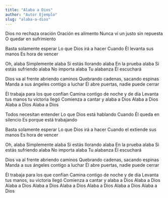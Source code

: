 ```yaml
---
title: "Alaba a Dios"
author: "Autor Ejemplo"
slug: "alaba-a-dios"
---
```


Dios no rechaza oración
Oración es alimento
Nunca vi un justo sin repuesta
O quedar en sufrimiento

Basta solamente esperar
Lo que Dios irá a hacer
Cuando Él levanta sus manos
Es hora de vencer

Oh, alaba
Simplemente alaba
Si estás llorando alaba
En la prueba alaba
Si estás sufriendo alaba
No importa alaba
Tu alabanza Él escuchará

Dios va al frente abriendo caminos
Quebrando cadenas, sacando espinas
Manda a sus ángeles contigo a luchar
Él abre puertas, nadie puede cerrar

Él trabaja para los que confían
Camina contigo de noche y de día
Levanta tus manos tu victoria llegó
Comienza a cantar y alaba a Dios
Alaba a Dios
Alaba a Dios
Alaba a Dios

Todos necesitan entender
Lo que Dios está hablando
Cuando Él queda en silencio
Es porque está trabajando

Basta solamente esperar
Lo que Dios irá a hacer
Cuando el extiende sus manos
Es hora de vencer

Oh, alaba
Simplemente alaba
Si estás llorando alaba
En la prueba alaba
Si estás sufriendo alaba
No importa alaba
Tu alabanza Él escuchará

Dios va al frente abriendo caminos
Quebrando cadenas, sacando espinas
Manda a sus ángeles contigo a luchar
Él abre puertas, nadie puede cerrar

Él trabaja para los que confían
Camina contigo de noche y de día
Levanta tus manos, su victoria llegó
Comienza a cantar y alaba a Dios
Alaba a Dios
Alaba a Dios
Alaba a Dios
Alaba a Dios
Alaba a Dios
Alaba a Dios
Alaba a Dios
